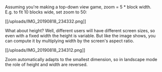 Assuming you're making a top-down view game, zoom = 5 * block width. E.g. to fit 10 blocks wide, set zoom to 50:

[[/uploads/IMG_20190818_234332.png]]

What about height? Well, different users will have different screen sizes, so even with a fixed width the height is variable. But like the image shows, you can compute it by multiplying width by the screen's aspect ratio.

[[/uploads/IMG_20190818_234312.png]]

Zoom automatically adapts to the smallest dimension, so in landscape mode the role of height and width are reversed.
